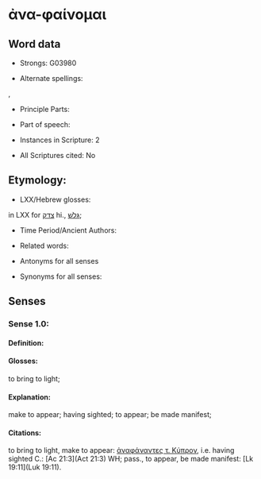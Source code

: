 # ἀνα-φαίνομαι

<!-- Status: S2=NeedsEdits -->
<!-- Lexica used for edits:   -->

## Word data

* Strongs: G03980

* Alternate spellings:

,

* Principle Parts: 


* Part of speech: 


* Instances in Scripture: 2

* All Scriptures cited: No

## Etymology: 


* LXX/Hebrew glosses: 

in LXX for [צדק](//en-uhl/H6663) hi., [גּלשׁ](//en-uhl/H1570);

* Time Period/Ancient Authors: 


* Related words: 

* Antonyms for all senses

* Synonyms for all senses: 


## Senses 


### Sense  1.0: 

#### Definition: 

#### Glosses: 

to bring to light; 

#### Explanation: 

make to appear; 
having sighted; 
to appear; 
be made manifest; 

#### Citations: 

to bring to light, make to appear: [ἀναφάναντες τ. Κύπρον](), i.e. having sighted C.: [Ac 21:3](Act 21:3) WH; pass., to appear, be made manifest: [Lk 19:11](Luk 19:11).

